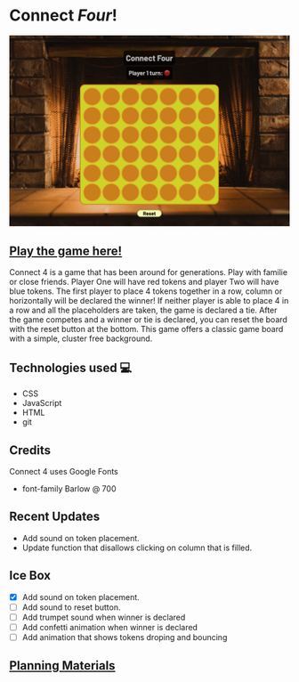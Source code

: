 # **Connect _Four_!**
![A picture of the game](/assets/game-pic1.png)
## [Play the game here!](https://alexanderjones1connect4.netlify.app)
Connect 4 is a game that has been around for generations. Play with familie or close friends. Player One will have red tokens and player Two will have blue tokens. The first player to place 4 tokens together in a row, column or horizontally will be declared the winner! If neither player is able to place 4 in a row and all the placeholders are taken, the game is declared a tie. After the game competes and a winner or tie is declared, you can reset the board with the reset button at the bottom.  This game offers a classic game board with a simple, cluster free background. 

## Technologies used 💻

- CSS
- JavaScript
- HTML
- git

## Credits

Connect 4 uses Google Fonts 
- font-family Barlow @ 700

## Recent Updates

- Add sound on token placement.
- Update function that disallows clicking on column that is filled.

## Ice Box

- [x] Add sound on token placement.
- [ ] Add sound to reset button.
- [ ] Add trumpet sound when winner is declared
- [ ] Add confetti animation when winner is declared
- [ ] Add animation that shows tokens droping and bouncing

## [Planning Materials](https://docs.google.com/document/d/1HgXmMq4yCpc6FnI1bwQjHE3m_Zd2b0ArZOa8SHFzHac/edit?usp=sharing)